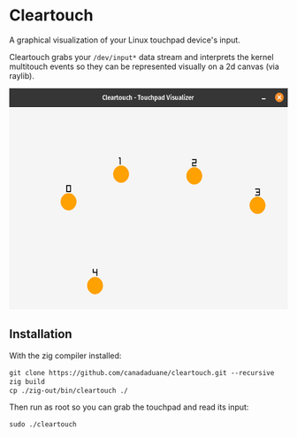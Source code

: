 # Cleartouch

A graphical visualization of your Linux touchpad device's input.

Cleartouch grabs your `/dev/input*` data stream and interprets the kernel multitouch events so they can be represented visually on a 2d canvas (via raylib).

<img src="https://github.com/canadaduane/cleartouch/raw/main/screenshot.png" width="600" height="400">

## Installation

With the zig compiler installed:

```
git clone https://github.com/canadaduane/cleartouch.git --recursive
zig build
cp ./zig-out/bin/cleartouch ./
```

Then run as root so you can grab the touchpad and read its input:

```
sudo ./cleartouch
```

